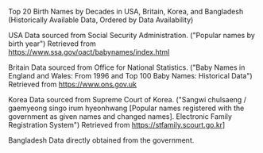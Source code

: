 Top 20 Birth Names by Decades in USA, Britain, Korea, and Bangladesh (Historically Available Data, Ordered by Data Availability) 


USA Data sourced from Social Security Administration. ("Popular names by birth year") Retrieved from  https://www.ssa.gov/oact/babynames/index.html

Britain Data sourced from Office for National Statistics. ("Baby Names in England and Wales: From 1996 and Top 100 Baby Names: Historical Data") Retrieved from   https://www.ons.gov.uk

Korea Data sourced from Supreme Court of Korea. ("Sangwi chulsaeng / gaemyeong singo irum hyeonhwang [Popular names registered with the government as given names and changed names]. Electronic Family Registration System") Retrieved from  https://stfamily.scourt.go.kr]

Bangladesh Data directly obtained from the government.
